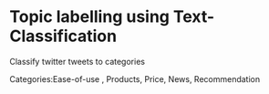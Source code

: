 # Topic labelling using Text-Classification
Classify twitter tweets to categories

Categories:Ease-of-use , Products, Price, News, Recommendation
